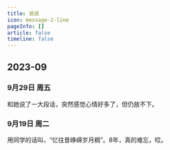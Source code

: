 ```yaml
---
title: 说说
icon: message-2-line
pageInfo: []
article: false
timeline: false
---
```

## 2023-09

### 9月29日 周五

和她说了一大段话，突然感觉心情好多了，但仍放不下。

### 9月19日 周二

用同学的话叫，“忆往昔峥嵘岁月稠”。8年，真的难忘，哎。
